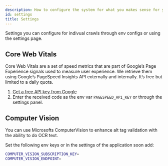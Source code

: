 ```yaml
---
description: How to configure the system for what you makes sense for you.
id: settings
title: Settings
---
```


Settings you can configure for indivual crawls through env configs or using the settings page.

## Core Web Vitals

Core Web Vitals are a set of speed metrics that are part of Google’s Page Experience signals used to measure user experience. We retrieve them using Google’s PageSpeed Insights API externally and internally. It’s free but limited to a daily quota.

1. [Get a free API key from Google](https://developers.google.com/speed/docs/insights/v5/get-started)
2. Enter the received code as the env var `PAGESPEED_API_KEY` or through the settings panel.

## Computer Vision

You can use Microsofts ComputerVision to enhance alt tag validation with the ability to do OCR text.

Set the following env keys or in the settings of the application soon add:

```sh
COMPUTER_VISION_SUBSCRIPTION_KEY=
COMPUTER_VISION_ENDPOINT=
```